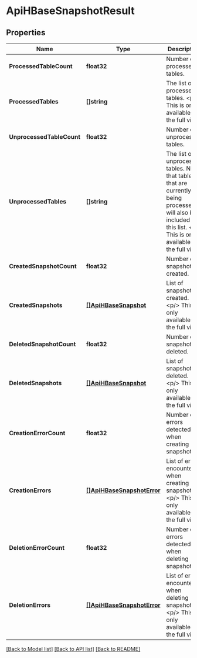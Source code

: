 # ApiHBaseSnapshotResult

## Properties
Name | Type | Description | Notes
------------ | ------------- | ------------- | -------------
**ProcessedTableCount** | **float32** | Number of processed tables. | [optional] [default to null]
**ProcessedTables** | **[]string** | The list of processed tables. &lt;p/&gt; This is only available in the full view. | [optional] [default to null]
**UnprocessedTableCount** | **float32** | Number of unprocessed tables. | [optional] [default to null]
**UnprocessedTables** | **[]string** | The list of unprocessed tables. Note that tables that are currently being processed will also be included in this list. &lt;p/&gt; This is only available in the full view. | [optional] [default to null]
**CreatedSnapshotCount** | **float32** | Number of snapshots created. | [optional] [default to null]
**CreatedSnapshots** | [**[]ApiHBaseSnapshot**](ApiHBaseSnapshot.md) | List of snapshots created. &lt;p/&gt; This is only available in the full view. | [optional] [default to null]
**DeletedSnapshotCount** | **float32** | Number of snapshots deleted. | [optional] [default to null]
**DeletedSnapshots** | [**[]ApiHBaseSnapshot**](ApiHBaseSnapshot.md) | List of snapshots deleted. &lt;p/&gt; This is only available in the full view. | [optional] [default to null]
**CreationErrorCount** | **float32** | Number of errors detected when creating snapshots. | [optional] [default to null]
**CreationErrors** | [**[]ApiHBaseSnapshotError**](ApiHBaseSnapshotError.md) | List of errors encountered when creating snapshots. &lt;p/&gt; This is only available in the full view. | [optional] [default to null]
**DeletionErrorCount** | **float32** | Number of errors detected when deleting snapshots. | [optional] [default to null]
**DeletionErrors** | [**[]ApiHBaseSnapshotError**](ApiHBaseSnapshotError.md) | List of errors encountered when deleting snapshots. &lt;p/&gt; This is only available in the full view. | [optional] [default to null]

[[Back to Model list]](../README.md#documentation-for-models) [[Back to API list]](../README.md#documentation-for-api-endpoints) [[Back to README]](../README.md)


